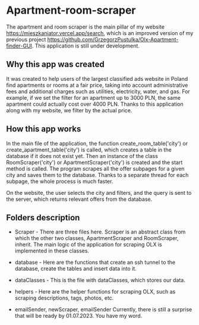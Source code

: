 # Apartment-room-scraper

The apartment and room scraper is the main pillar of my website https://mieszkaniator.vercel.app/search, which is an improved version of my previous project https://github.com/GrzegorzPustulka/Olx-Apartment-finder-GUI. This application is still under development.

## Why this app was created

It was created to help users of the largest classified ads website in Poland find apartments or rooms at a fair price, taking into account administrative fees and additional charges such as utilities, electricity, water, and gas. For example, if we set the filter for an apartment up to 3000 PLN, the same apartment could actually cost over 4000 PLN. Thanks to this application along with my website, we filter by the actual price.

## How this app works

In the main file of the application, the function create_room_table('city') or create_apartment_table('city') is called, which creates a table in the database if it does not exist yet. Then an instance of the class RoomScraper('city') or ApartmentScraper('city') is created and the start method is called. The program scrapes all the offer subpages for a given city and saves them to the database. Thanks to a separate thread for each subpage, the whole process is much faster.

On the website, the user selects the city and filters, and the query is sent to the server, which returns relevant offers from the database.

## Folders description

- Scraper - There are three files here. Scraper is an abstract class from which the other two classes, ApartmentScraper and RoomScraper, inherit. The main logic of the application for scraping OLX is implemented in these classes.

- database - Here are the functions that create an ssh tunnel to the database, create the tables and insert data into it.

- dataClasses - This is the file with dataClasses, which stores our data.

- helpers - Here are the helper functions for scraping OLX, such as scraping descriptions, tags, photos, etc.

- emailSender, newScraper, emailSender Currently, there is still a surprise that will be ready by 01.07.2023. You have my word.
